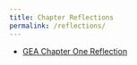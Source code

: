 ```yaml
---
title: Chapter Reflections
permalink: /reflections/
---
```


- [GEA Chapter One Reflection](Chapter-Reflections/GEAChapter1.md)